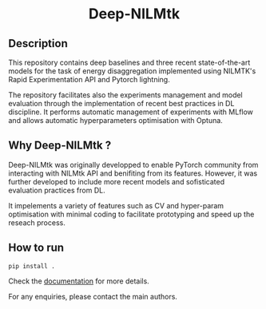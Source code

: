

<div align="center">    
 
# Deep-NILMtk 




<!--  
Conference   
-->   
</div>
 
## Description   

This repository contains deep baselines and three recent state-of-the-art models for the task of energy disaggregation implemented using NILMTK's Rapid Experimentation API and Pytorch lightning. 

The repository facilitates also the experiments management and model evaluation through the implementation of recent best practices in DL discipline. It performs automatic management of experiments with MLflow and allows automatic hyperparameters optimisation with Optuna.

## Why Deep-NILMtk  ?

Deep-NILMtk was originally developped to enable PyTorch community from interacting with NILMtk API and benifiting from its features. However, it was further developed to include more recent models and sofisticated evaluation practices from DL. 

It impelements a variety of features such as CV and hyper-param optimisation with minimal coding  to facilitate prototyping and speed up the reseach process.


## How to run   

```
pip install .
```

Check the [documentation](./docs/index.html) for more details.



For any enquiries, please contact the main authors.






